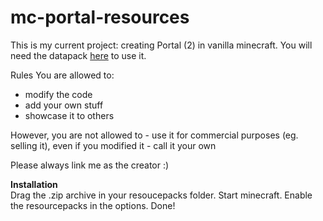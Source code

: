 # mc-portal-resources

This is my current project: creating Portal (2) in vanilla minecraft. You will need the datapack [here](DerBejijing/mc-portal-engine) to use it.  

Rules
You are allowed to:
  - modify the code
  - add your own stuff
  - showcase it to others

However, you are not allowed to
    - use it for commercial purposes (eg. selling it), even if you modified it
    - call it your own

Please always link me as the creator :)


**Installation**  
Drag the .zip archive in your resoucepacks folder.
Start minecraft.
Enable the resourcepacks in the options.
Done!
